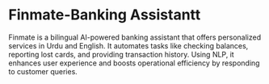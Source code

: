 # Finmate-Banking Assistantt
Finmate is a bilingual AI-powered banking assistant that offers personalized services in Urdu and English. It automates tasks like checking balances, reporting lost cards, and providing transaction history. Using NLP, it enhances user experience and boosts operational efficiency by responding to customer queries.
